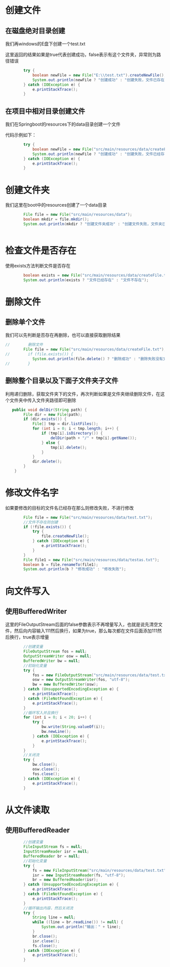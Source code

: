 # 创建文件

## 在磁盘绝对目录创建

我们再windows的E盘下创建一个test.txt

这里返回的结果如果是true代表创建成功，false表示有这个文件夹，异常则为路径错误

```java
        try {
            boolean newFile = new File("E:\\test.txt").createNewFile();
            System.out.println(newFile ? "创建成功" : "创建失败，文件已存在");
        } catch (IOException e) {
            e.printStackTrace();
        }
```

## 在项目中相对目录创建文件

我们在Springboot的resources下的data目录创建一个文件

代码示例如下：

```java
        try {
            boolean newFile = new File("src/main/resources/data/createFile.txt").createNewFile();
            System.out.println(newFile ? "创建成功" : "创建失败，文件已经存在");
        } catch (IOException e) {
            e.printStackTrace();
        }
```

# 创建文件夹

我们这里在boot中的resources创建了一个data目录

```java
 		File file = new File("src/main/resources/data");
        boolean mkdir = file.mkdir();
        System.out.println(mkdir ? "创建文件夹成功" : "创建文件失败，文件夹已经存在");
    
```



# 检查文件是否存在

使用exists方法判断文件是否存在

```java
        boolean exists = new File("src/main/resources/data/createFile.txt").exists();
        System.out.println(exists ? "文件已经存在" : "文件不存在");
```

# 删除文件

## 删除单个文件

我们可以先判断是否存在再删除，也可以直接获取删除结果

```java
//        删除文件
        File file = new File("src/main/resources/data/createFile.txt");
//        if (file.exists()) {
            System.out.println(file.delete() ? "删除成功" : "删除失败没有文件");
//        }
```

## 删除整个目录以及下面子文件夹子文件

利用递归删除，获取文件夹下的文件，再次判断如果是文件夹继续删除文件，在这个文件夹中传入文件夹路径即可删除

```java
   public void delDir(String path) {
        File dir = new File(path);
        if (dir.exists()) {
            File[] tmp = dir.listFiles();
            for (int i = 0; i < tmp.length; i++) {
                if (tmp[i].isDirectory()) {
                    delDir(path + "/" + tmp[i].getName());
                } else {
                    tmp[i].delete();
                }
            }
            dir.delete();
        }
    }
```

# 修改文件名字

如果要修改的目标的文件名已经存在那么则修改失败，不进行修改

```java
        File file = new File("src/main/resources/data/test.txt");
		//文件不存在则创建
        if (!file.exists()) {
            try {
                file.createNewFile();
            } catch (IOException e) {
                e.printStackTrace();
            }
        }
        File file1 = new File("src/main/resources/data/testas.txt");
        boolean b = file.renameTo(file1);
        System.out.println(b ? "修改成功" : "修改失败");
```

# 向文件写入

## 使用BufferedWriter

这里的FileOutputStream后面的false参数表示不再增量写入，也就是说先清空文件，然后向内容输入111然后换行，如果为true，那么每次都在文件后面添加111然后换行，true表示增量

```java
		//创建变量
        FileOutputStream fos = null;
        OutputStreamWriter osw = null;
        BufferedWriter bw = null;
		//初始化变量
        try {
            fos = new FileOutputStream("src/main/resources/data/test.txt", true);
            osw = new OutputStreamWriter(fos, "utf-8");
            bw = new BufferedWriter(osw);
        } catch (UnsupportedEncodingException e) {
            e.printStackTrace();
        } catch (FileNotFoundException e) {
            e.printStackTrace();
        }
        //循环写入并且换行
        for (int i = 0; i < 20; i++) {
            try {
                bw.write(String.valueOf(i));
                bw.newLine();
            } catch (IOException e) {
                e.printStackTrace();
            }
        }
		//关闭流
        try {
            bw.close();
            osw.close();
            fos.close();
        } catch (IOException e) {
            e.printStackTrace();
        }

```

# 从文件读取

## 使用BufferedReader

```java
		//创建变量
		FileInputStream fs = null;
        InputStreamReader isr = null;
        BufferedReader br = null;
		//初始化变量
        try {
            fs = new FileInputStream("src/main/resources/data/test.txt");
            isr = new InputStreamReader(fs, "utf-8");
            br = new BufferedReader(isr);
        } catch (UnsupportedEncodingException e) {
            e.printStackTrace();
        } catch (FileNotFoundException e) {
            e.printStackTrace();
        }
		//循环输出内容，然后关闭流
        try {
            String line = null;
            while ((line = br.readLine()) != null) {
                System.out.println("输出：" + line);
            }
            br.close();
            isr.close();
            fs.close();
        } catch (IOException e) {
            e.printStackTrace();
        }
```

